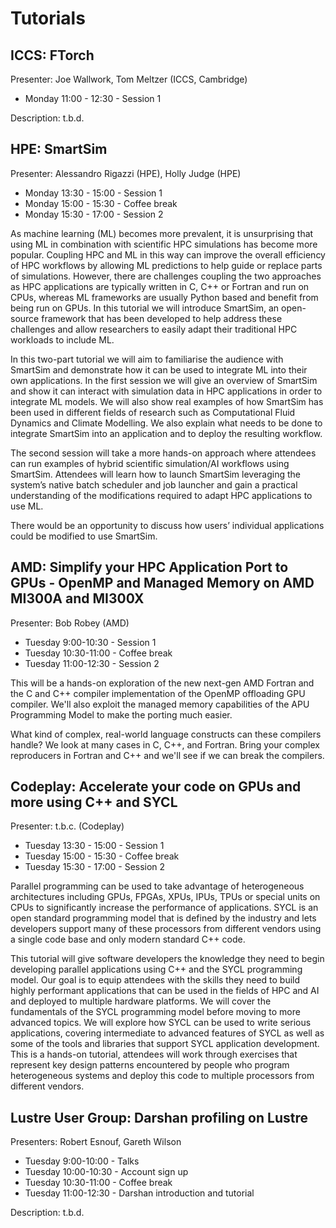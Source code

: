 # Tutorials

## ICCS: FTorch
Presenter: Joe Wallwork, Tom Meltzer (ICCS, Cambridge)
- Monday 11:00 - 12:30 - Session 1

Description: t.b.d.

## HPE: SmartSim
Presenter: Alessandro Rigazzi (HPE), Holly Judge (HPE)
- Monday 13:30 - 15:00 - Session 1
- Monday 15:00 - 15:30 - Coffee break 
- Monday 15:30 - 17:00 - Session 2

As machine learning (ML) becomes more prevalent, it is unsurprising that using ML in combination with scientific HPC simulations has become more popular. Coupling HPC and ML in this way can improve the overall efficiency of HPC workflows by allowing ML predictions to help guide or replace parts of simulations.
However, there are challenges coupling the two approaches as HPC applications are typically written in C, C++ or Fortran and run on CPUs, whereas ML frameworks are usually Python based and benefit from being run on GPUs. In this tutorial we will introduce SmartSim, an open-source framework that has been developed to help address these challenges and allow researchers to easily adapt their traditional HPC workloads to include ML.  
 
In this two-part tutorial we will aim to familiarise the audience with SmartSim and demonstrate how it can be used to integrate ML into their own applications. In the first session we will give an overview of SmartSim and show it can interact with simulation data in HPC applications in order to integrate ML models. We will also show real examples of how SmartSim has been used in different fields of research such as Computational Fluid Dynamics and Climate Modelling. We also explain what needs to be done to integrate SmartSim into an application and to deploy the resulting workflow. 
 
The second session will take a more hands-on approach where attendees can run examples of hybrid scientific simulation/AI workflows using SmartSim.  Attendees will learn how to launch SmartSim leveraging the system’s native batch scheduler and job launcher and gain a practical understanding of the modifications required to adapt HPC applications to use ML.  
 
There would be an opportunity to discuss how users’ individual applications could be modified to use SmartSim. 

## AMD: Simplify your HPC Application Port to GPUs - OpenMP and Managed Memory on AMD MI300A and MI300X 
Presenter: Bob Robey (AMD)
- Tuesday 9:00-10:30 - Session 1
- Tuesday 10:30-11:00 - Coffee break
- Tuesday 11:00-12:30 - Session 2

This will be a hands-on exploration of the new next-gen AMD Fortran and the C and C++ compiler implementation of the OpenMP offloading GPU compiler. We'll also exploit the managed memory capabilities of the APU Programming Model to make the porting much easier.

What kind of complex, real-world language constructs can these compilers handle? We look at many cases in C, C++, and Fortran. Bring your complex reproducers in Fortran and C++ and we'll see if we can break the compilers.


## Codeplay: Accelerate your code on GPUs and more using C++ and SYCL
Presenter: t.b.c. (Codeplay) 
- Tuesday 13:30 - 15:00 - Session 1
- Tuesday 15:00 - 15:30 - Coffee break 
- Tuesday 15:30 - 17:00 - Session 2

Parallel programming can be used to take advantage of heterogeneous architectures including GPUs, FPGAs, XPUs, IPUs, TPUs or special units on CPUs to significantly increase the performance of applications. SYCL is an open standard programming model that is defined by the industry and lets developers support many of these processors from different vendors using a single code base and only modern standard C++ code.

This tutorial will give software developers the knowledge they need to begin developing parallel applications using C++ and the SYCL programming model. Our goal is to equip attendees with the skills they need to build highly performant applications that can be used in the fields of HPC and AI and deployed to multiple hardware platforms. We will cover the fundamentals of the SYCL programming model before moving to more advanced topics. We will explore how SYCL can be used to write serious applications, covering intermediate to advanced features of SYCL as well as some of the tools and libraries that support SYCL application development.
This is a hands-on tutorial, attendees will work through exercises that represent key design patterns encountered by people who program heterogeneous systems and deploy this code to multiple processors from different vendors.

## Lustre User Group: Darshan profiling on Lustre 
Presenters: Robert Esnouf, Gareth Wilson 
- Tuesday 9:00-10:00 - Talks
- Tuesday 10:00-10:30 - Account sign up
- Tuesday 10:30-11:00 - Coffee break
- Tuesday 11:00-12:30 - Darshan introduction and tutorial

Description: t.b.d.


